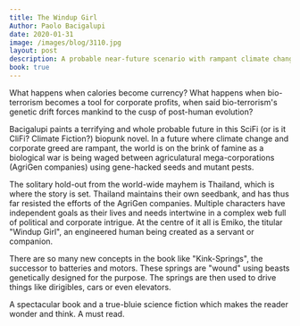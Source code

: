 ```yaml
---
title: The Windup Girl
Author: Paolo Bacigalupi
date: 2020-01-31
image: /images/blog/3110.jpg
layout: post
description: A probable near-future scenario with rampant climate change and biological warfare.
book: true
---
```


What happens when calories become currency? What happens when bio-terrorism becomes a tool for corporate profits, when said bio-terrorism's genetic drift forces mankind to the cusp of post-human evolution? 

Bacigalupi paints a terrifying and whole probable future in this SciFi (or is it CliFi? Climate Fiction?) biopunk novel. In a future where climate change and corporate greed are rampant, the world is on the brink of famine as a biological war is being waged between agriculatural mega-corporations (AgriGen companies) using gene-hacked seeds and mutant pests.

The solitary hold-out from the world-wide mayhem is Thailand, which is where the story is set. Thailand maintains their own seedbank, and has thus far resisted the efforts of the AgriGen companies. Multiple characters have independent goals as their lives and needs intertwine in a complex web full of political and corporate intrigue. At the centre of it all is Emiko, the titular "Windup Girl", an engineered human being created as a servant or companion.

There are so many new concepts in the book like "Kink-Springs", the successor to batteries and motors. These springs are "wound" using beasts genetically designed for the purpose. The springs are then used to drive things like dirigibles, cars or even elevators.

A spectacular book and a true-bluie science fiction which makes the reader wonder and think. A must read.
